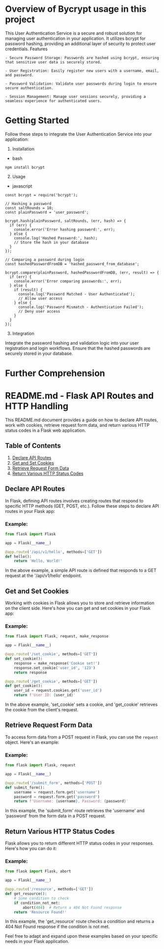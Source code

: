 # Overview of Bycrypt usage in this project

This User Authentication Service is a secure and robust solution for managing user authentication in your application. It utilizes bcrypt for password hashing, providing an additional layer of security to protect user credentials.
Features

    - Secure Password Storage: Passwords are hashed using bcrypt, ensuring that sensitive user data is securely stored.

    - User Registration: Easily register new users with a username, email, and password.

    - Password Validation: Validate user passwords during login to ensure secure authentication.

    - Session Management: Manage user sessions securely, providing a seamless experience for authenticated users.

# Getting Started

Follow these steps to integrate the User Authentication Service into your application:

1. Installation


- bash
```
npm install bcrypt
```

2. Usage

 - javascript
```
const bcrypt = require('bcrypt');

// Hashing a password
const saltRounds = 10;
const plainPassword = 'user_password';

bcrypt.hash(plainPassword, saltRounds, (err, hash) => {
  if (err) {
    console.error('Error hashing password:', err);
  } else {
    console.log('Hashed Password:', hash);
    // Store the hash in your database
  }
});

// Comparing a password during login
const hashedPasswordFromDB = 'hashed_password_from_database';

bcrypt.compare(plainPassword, hashedPasswordFromDB, (err, result) => {
  if (err) {
    console.error('Error comparing passwords:', err);
  } else {
    if (result) {
      console.log('Password Matched - User Authenticated');
      // Allow user access
    } else {
      console.log('Password Mismatch - Authentication Failed');
      // Deny user access
    }
  }
});
```

3. Integration

Integrate the password hashing and validation logic into your user registration and login workflows. Ensure that the hashed passwords are securely stored in your database.

# Further Comprehension

# README.md - Flask API Routes and HTTP Handling

This README.md document provides a guide on how to declare API routes, work with cookies, retrieve request form data, and return various HTTP status codes in a Flask web application.

## Table of Contents

1. [Declare API Routes](#declare-api-routes)
2. [Get and Set Cookies](#get-and-set-cookies)
3. [Retrieve Request Form Data](#retrieve-request-form-data)
4. [Return Various HTTP Status Codes](#return-various-http-status-codes)

## Declare API Routes

In Flask, defining API routes involves creating routes that respond to specific HTTP methods (GET, POST, etc.). Follow these steps to declare API routes in your Flask app:

### Example:

```python
from flask import Flask

app = Flask(__name__)

@app.route('/api/v1/hello', methods=['GET'])
def hello():
    return 'Hello, World!'
```

In the above example, a simple API route is defined that responds to a GET request at the '/api/v1/hello' endpoint.

## Get and Set Cookies

Working with cookies in Flask allows you to store and retrieve information on the client side. Here's how you can get and set cookies in your Flask app:

### Example:

```python
from flask import Flask, request, make_response

app = Flask(__name__)

@app.route('/set_cookie', methods=['GET'])
def set_cookie():
    response = make_response('Cookie set!')
    response.set_cookie('user_id', '123')
    return response

@app.route('/get_cookie', methods=['GET'])
def get_cookie():
    user_id = request.cookies.get('user_id')
    return f'User ID: {user_id}'
```

In the above example, 'set_cookie' sets a cookie, and 'get_cookie' retrieves the cookie from the client's request.

## Retrieve Request Form Data

To access form data from a POST request in Flask, you can use the `request` object. Here's an example:

### Example:

```python
from flask import Flask, request

app = Flask(__name__)

@app.route('/submit_form', methods=['POST'])
def submit_form():
    username = request.form.get('username')
    password = request.form.get('password')
    return f'Username: {username}, Password: {password}'
```

In this example, the 'submit_form' route retrieves the 'username' and 'password' from the form data in a POST request.

## Return Various HTTP Status Codes

Flask allows you to return different HTTP status codes in your responses. Here's how you can do it:

### Example:

```python
from flask import Flask, abort

app = Flask(__name__)

@app.route('/resource', methods=['GET'])
def get_resource():
    # Some condition to check
    if condition_not_met:
        abort(404)  # Return a 404 Not Found response
    return 'Resource Found!'
```

In this example, the 'get_resource' route checks a condition and returns a 404 Not Found response if the condition is not met.

Feel free to adapt and expand upon these examples based on your specific needs in your Flask application.
